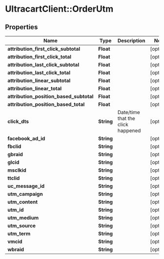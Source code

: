# UltracartClient::OrderUtm

## Properties
Name | Type | Description | Notes
------------ | ------------- | ------------- | -------------
**attribution_first_click_subtotal** | **Float** |  | [optional] 
**attribution_first_click_total** | **Float** |  | [optional] 
**attribution_last_click_subtotal** | **Float** |  | [optional] 
**attribution_last_click_total** | **Float** |  | [optional] 
**attribution_linear_subtotal** | **Float** |  | [optional] 
**attribution_linear_total** | **Float** |  | [optional] 
**attribution_position_based_subtotal** | **Float** |  | [optional] 
**attribution_position_based_total** | **Float** |  | [optional] 
**click_dts** | **String** | Date/time that the click happened | [optional] 
**facebook_ad_id** | **String** |  | [optional] 
**fbclid** | **String** |  | [optional] 
**gbraid** | **String** |  | [optional] 
**glcid** | **String** |  | [optional] 
**msclkid** | **String** |  | [optional] 
**ttclid** | **String** |  | [optional] 
**uc_message_id** | **String** |  | [optional] 
**utm_campaign** | **String** |  | [optional] 
**utm_content** | **String** |  | [optional] 
**utm_id** | **String** |  | [optional] 
**utm_medium** | **String** |  | [optional] 
**utm_source** | **String** |  | [optional] 
**utm_term** | **String** |  | [optional] 
**vmcid** | **String** |  | [optional] 
**wbraid** | **String** |  | [optional] 


